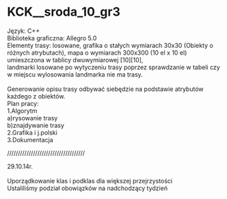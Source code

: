 KCK__sroda_10_gr3<br />
=================
Język: C++<br />
Biblioteka graficzna: Allegro 5.0<br />
Elementy trasy: losowane, grafika o stałych wymiarach 30x30 (Obiekty o różnych atrybutach), mapa o wymiarach 300x300 (10 el x 10 el) umieszczona w tablicy dwuwymiarowej [10][10],<br />
landmarki losowane po wytyczeniu trasy poprzez sprawdzanie w tabeli czy w miejscu wylosowania landmarka nie ma trasy.<br />
<br />
Generowanie opisu trasy odbywać siebędzie na podstawie atrybutów każdego z obiektów.<br  />
Plan pracy:<br />
1.Algorytm <br />
a)rysowanie trasy<br />
b)znajdywanie trasy<br />
2.Grafika i j.polski<br />
3.Dokumentacja<br />


////////////////////////////////////

29.10.14r.<br />
<br />
Uporządkowanie klas i podklas dla większej przejrzystości<br />
Ustaliliśmy podział obowiązków na nadchodzący tydzień  <br />
